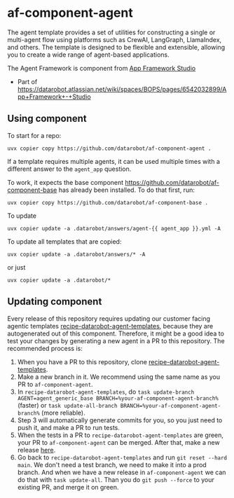 # af-component-agent

The agent template provides a set of utilities for constructing a single or multi-agent flow using platforms such
as CrewAI, LangGraph, LlamaIndex, and others. The template is designed to be flexible and extensible, allowing you
to create a wide range of agent-based applications.

The Agent Framework is component from [App Framework Studio](https://github.com/datarobot/app-framework-studio)


* Part of https://datarobot.atlassian.net/wiki/spaces/BOPS/pages/6542032899/App+Framework+-+Studio


## Using component

To start for a repo:

`uvx copier copy https://github.com/datarobot/af-component-agent .`

If a template requires multiple agents, it can be used multiple times with a different answer to the `agent_app` question.

To work, it expects the base component https://github.com/datarobot/af-component-base has already been installed. To do that first, run:

`uvx copier copy https://github.com/datarobot/af-component-base .`


To update

`uvx copier update -a .datarobot/answers/agent-{{ agent_app }}.yml -A`

To update all templates that are copied:

`uvx copier update -a .datarobot/answers/* -A`

or just

`uvx copier update -a .datarobot/*`

## Updating component

Every release of this repository requires updating our customer facing agentic templates [recipe-datarobot-agent-templates](https://github.com/datarobot/recipe-datarobot-agent-templates),
because they are autogenerated out of this component. Therefore, it might be a good idea to test your changes by generating a new agent in a PR to this repository.
The recommended process is:

1. When you have a PR to this repository, clone [recipe-datarobot-agent-templates](https://github.com/datarobot/recipe-datarobot-agent-templates).
2. Make a new branch in it. We recommend using the same name as you PR to `af-component-agent`.
3. In `recipe-datarobot-agent-templates`, do `task update-branch AGENT=agent_generic_base BRANCH=%your-af-component-agent-branch%` (faster) or `task update-all-branch BRANCH=%your-af-component-agent-branch%` (more reliable).
4. Step 3 will automatically generate commits for you, so you just need to push it, and make a PR to run tests.
5. When the tests in a PR to `recipe-datarobot-agent-templates` are green, your PR to `af-component-agent` can be merged. After that, make a new release [here](https://github.com/datarobot/af-component-agent/releases).
6. Go back to `recipe-datarobot-agent-templates` and run `git reset --hard main`. We don't need a test branch, we need to make it into a prod branch. And when we have a new release in `af-component-agent` we can do that with `task update-all`. Than you do `git push --force` to your existing PR, and merge it on green.
